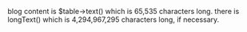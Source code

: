 blog content is $table->text() which is 65,535 characters long.
there is longText() which is 4,294,967,295 characters long, if necessary.
